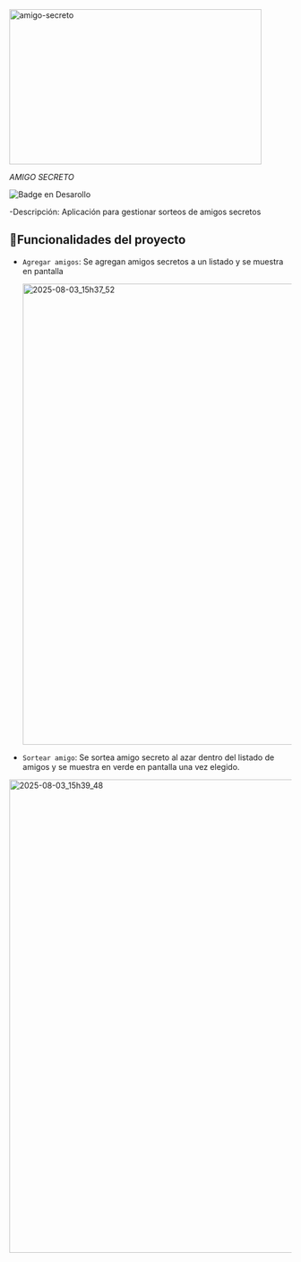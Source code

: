  <img width="450" height="277" alt="amigo-secreto" src="https://github.com/user-attachments/assets/e1ff02cf-849f-4e31-8fe2-7bce6ae44882" />
 
 <em> AMIGO SECRETO </em>
 
![Badge en Desarollo](https://img.shields.io/badge/STATUS-EN%20DESAROLLO-green)

-Descripción:
Aplicación para gestionar sorteos de amigos secretos

## :hammer:Funcionalidades del proyecto
- `Agregar amigos`: Se agregan amigos secretos a un listado y se muestra en pantalla

  <img width="1191" height="823" alt="2025-08-03_15h37_52" src="https://github.com/user-attachments/assets/c6424d97-25f2-4286-8b36-cea417f34693" />

- `Sortear amigo`: Se sortea amigo secreto al azar dentro del listado de amigos y se muestra en verde en pantalla una vez elegido.

<img width="1160" height="845" alt="2025-08-03_15h39_48" src="https://github.com/user-attachments/assets/4f234f34-42eb-497a-b2f8-2a1fbcc94414" />
